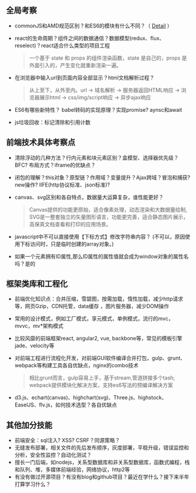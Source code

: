 ## 全局考察

* commonJS和AMD规范区别？和ES6的模块有什么不同？（ [Detail](../../structure/README.md) ）
* react的生命周期？组件之间的数据通信？数据模型(redux、flux、reselect)？react适合什么类型的项目工程
  > 一个基于 state 和 props 的组件渲染函数，state 是自己的，props 是外面引入的，产生变化就重新渲染一遍。

* 在浏览器中输入url到页面内容全部显示？html文档解析过程？
  > 从上至下，从外至内。url -> 域名解析 -> 服务器返回HTML响应 -> 浏览器展示html -> css/img/script响应 -> 异步ajax响应

* ES6有哪些新特性？ babel转码的实现原理？实现promise? aynsc和await
* js垃圾回收：标记清除和引用计数

## 前端技术具体考察点

* 清除浮动的几种方法？行内元素和块元素区别？盒模型、选择器优先级？BFC? 布局方式？iframe的优缺点？
* 闭包的理解？this对象？原型链？作用域？变量提升？Ajax跨域？冒泡和捕获? new操作? IIFE(http协议标准、json标准)?
* canvas、svg区别和各自特点，数据量大运算复杂，谁性能更好？
  > Canvas提供的功能更原始，适合像素处理，动态渲染和大数据量绘制, SVG是一整套独立的矢量图形语言，功能更完善，适合静态图片展示，高保真文档查看和打印的应用场景。

* javascript中不可以直接使用【下标方式】修改字符串内容？ (不可以，原因使用下标访问时，只是临时创建的array对象。)
* 如果一个元素拥有ID属性,那么ID属性的属性值就会成为window对象的属性名吗？是的

## 框架类库和工程化

* 前端优化知识点：合并压缩，雪碧图，按需加载，惰性加载，减少http请求等，网页Gzip，CDN托管，data缓存 ，图片服务器，减少DOM操作
* 常用的设计模式，例如工厂模式，享元模式，单例模式，流行的mvc，mvvc，mv*架构模式
* 比较风靡的前端框架react, angular2, vue, backbone等，常见的模板引擎jade、velocity等
* 对前端工程进行流程化开发，对前端GUI软件编译合并打包，gulp、grunt、webpack等构建工具各自优缺点，nginx的combo技术
  > 相比grunt而言，gulp容易上手，基于stream,管道拼接多个tash; webpack提供模块化解决方案，支持es6写法的预编译解决方案  
  
* d3.js、echart(canvas)、highchart(svg)、Three.js、highstock、EaselJS、flv.js，如何技术选型？各自优缺点

## 其他加分技能

* 前端安全：sql注入? XSS? CSRF？同源策略？
* 无缝发布部署，相关文件的先后发布顺序，灰度部署，平稳升级，错误监控和分析，安全性监控？自动化测试？
* 擅长一门后端，如nodejs，关系型数据库和非关系型数据库，函数式编程，栈和队列、堆，多媒体前端经验，网络协议，http2等
* 有没有做过开源项目？有没有blog和github项目？最近在学什么？接下来半年打算学习什么？
